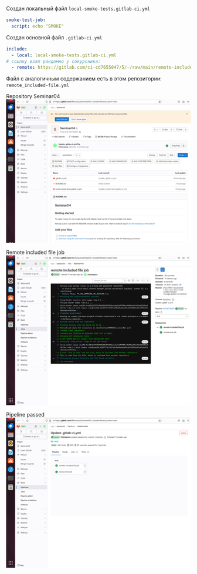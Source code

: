 Создан локальный файл `local-smoke-tests.gitlab-ci.yml`

```yaml
smoke-test-job:
  script: echo "SMOKE"
```

Создан основной файл `.gitlab-ci.yml`

```yaml
include:
  - local: local-smoke-tests.gitlab-ci.yml
# ссылку взял рандомно у сокурсника:
  - remote: https://gitlab.com/ci-cd7655047/5/-/raw/main/remote-included-file.yml
```

Файл с аналогичным содержанием есть в этом репозитории: `remote_included-file.yml`

Repository Seminar04 
![repository](Images/1.png "repository")

Remote included file job
![remote included file job](Images/2.png "remote included file job")

Pipeline passed
![pipeline passed](Images/3.png "pipeline passed")

